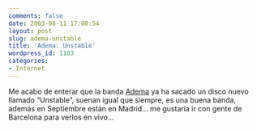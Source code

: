 ```yaml
---
comments: false
date: 2003-08-11 17:08:54
layout: post
slug: adema-unstable
title: 'Adema: Unstable'
wordpress_id: 1103
categories:
- Internet
---
```


Me acabo de enterar que la banda [Adema](http://www.ademaonline.com) ya ha sacado un disco nuevo llamado “Unstable”, suenan igual que siempre, es una buena banda, además en Septiembre están en Madrid… me gustaría ir con gente de Barcelona para verlos en vivo…




 
